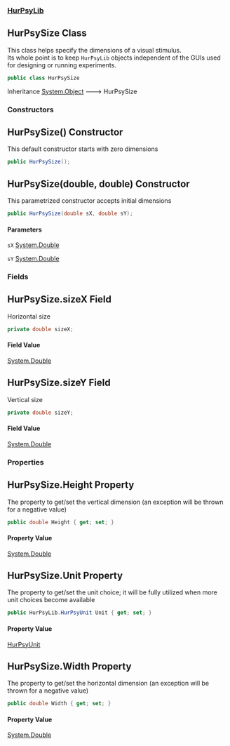 ### [HurPsyLib](HurPsyLib.md 'HurPsyLib')

## HurPsySize Class

This class helps specify the dimensions of a visual stimulus.  
Its whole point is to keep `HurPsyLib` objects independent of the GUIs used for designing or running experiments.

```csharp
public class HurPsySize
```

Inheritance [System.Object](https://docs.microsoft.com/en-us/dotnet/api/System.Object 'System.Object') &#129106; HurPsySize
### Constructors

<a name='HurPsyLib.HurPsySize.HurPsySize()'></a>

## HurPsySize() Constructor

This default constructor starts with zero dimensions

```csharp
public HurPsySize();
```

<a name='HurPsyLib.HurPsySize.HurPsySize(double,double)'></a>

## HurPsySize(double, double) Constructor

This parametrized constructor accepts initial dimensions

```csharp
public HurPsySize(double sX, double sY);
```
#### Parameters

<a name='HurPsyLib.HurPsySize.HurPsySize(double,double).sX'></a>

`sX` [System.Double](https://docs.microsoft.com/en-us/dotnet/api/System.Double 'System.Double')

<a name='HurPsyLib.HurPsySize.HurPsySize(double,double).sY'></a>

`sY` [System.Double](https://docs.microsoft.com/en-us/dotnet/api/System.Double 'System.Double')
### Fields

<a name='HurPsyLib.HurPsySize.sizeX'></a>

## HurPsySize.sizeX Field

Horizontal size

```csharp
private double sizeX;
```

#### Field Value
[System.Double](https://docs.microsoft.com/en-us/dotnet/api/System.Double 'System.Double')

<a name='HurPsyLib.HurPsySize.sizeY'></a>

## HurPsySize.sizeY Field

Vertical size

```csharp
private double sizeY;
```

#### Field Value
[System.Double](https://docs.microsoft.com/en-us/dotnet/api/System.Double 'System.Double')
### Properties

<a name='HurPsyLib.HurPsySize.Height'></a>

## HurPsySize.Height Property

The property to get/set the vertical dimension (an exception will be thrown for a negative value)

```csharp
public double Height { get; set; }
```

#### Property Value
[System.Double](https://docs.microsoft.com/en-us/dotnet/api/System.Double 'System.Double')

<a name='HurPsyLib.HurPsySize.Unit'></a>

## HurPsySize.Unit Property

The property to get/set the unit choice; it will be fully utilized when more unit choices become available

```csharp
public HurPsyLib.HurPsyUnit Unit { get; set; }
```

#### Property Value
[HurPsyUnit](HurPsyLib.HurPsyUnit.md 'HurPsyLib.HurPsyUnit')

<a name='HurPsyLib.HurPsySize.Width'></a>

## HurPsySize.Width Property

The property to get/set the horizontal dimension (an exception will be thrown for a negative value)

```csharp
public double Width { get; set; }
```

#### Property Value
[System.Double](https://docs.microsoft.com/en-us/dotnet/api/System.Double 'System.Double')